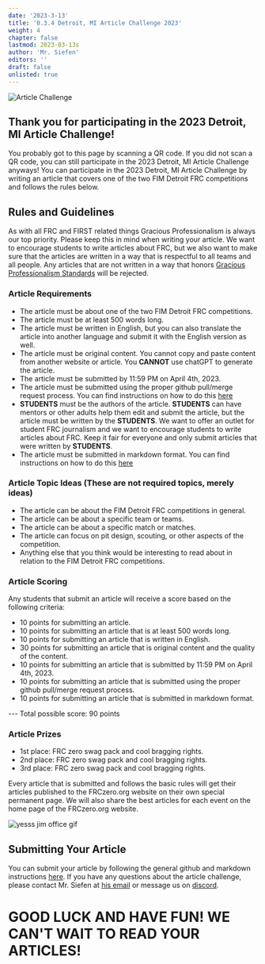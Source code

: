 ```yaml
---
date: '2023-3-13'
title: '0.3.4 Detroit, MI Article Challenge 2023'
weight: 4
chapter: false
lastmod: 2023-03-13s
author: 'Mr. Siefen'
editors: ''
draft: false
unlisted: true
---
```


![Article Challenge](/images/writingPerson.png)

## Thank you for participating in the 2023 Detroit, MI Article Challenge!

You probably got to this page by scanning a QR code.  If you did not scan a QR code, you can still participate in the 2023 Detroit, MI Article Challenge anyways! You can participate in the 2023 Detroit, MI Article Challenge by writing an article that covers one of the two FIM Detroit FRC competitions and follows the rules below.

## Rules and Guidelines

As with all FRC and FIRST related things Gracious Professionalism is always our top priority. Please keep this in mind when writing your article.  We want to encourage students to write articles about FRC, but we also want to make sure that the articles are written in a way that is respectful to all teams and all people. Any articles that are not written in a way that honors [Gracious Professionalism Standards](https://www.firstinspires.org/community/inspire/enduring-legacy-of-gracious-professionalism) will be rejected.

### Article Requirements

* The article must be about one of the two FIM Detroit FRC competitions.
* The article must be at least 500 words long.
* The article must be written in English, but you can also translate the article into another language and submit it with the English version as well.
* The article must be original content.  You cannot copy and paste content from another website or article. You **CANNOT** use chatGPT to generate the article.
* The article must be submitted by 11:59 PM on April 4th, 2023.
* The article must be submitted using the proper github pull/merge request process.  You can find instructions on how to do this [here](https://FRCzero.org/about/writing-content/)
* **STUDENTS** must be the authors of the article.  **STUDENTS** can have mentors or other adults help them edit and submit the article, but the article must be written by the **STUDENTS**. We want to offer an outlet for student FRC journalism and we want to encourage students to write articles about FRC. Keep it fair for everyone and only submit articles that were written by **STUDENTS**.
* The article must be submitted in markdown format.  You can find instructions on how to do this [here](https://FRCzero.org/about/writing-content/)

### Article Topic Ideas (These are not required topics, merely ideas)

* The article can be about the FIM Detroit FRC competitions in general.
* The article can be about a specific team or teams.
* The article can be about a specific match or matches.
* The article can focus on pit design, scouting, or other aspects of the competition.
* Anything else that you think would be interesting to read about in relation to the FIM Detroit FRC competitions.

### Article Scoring

Any students that submit an article will receive a score based on the following criteria:

* 10 points for submitting an article.
* 10 points for submitting an article that is at least 500 words long.
* 10 points for submitting an article that is written in English.
* 30 points for submitting an article that is original content and the quality of the content.
* 10 points for submitting an article that is submitted by 11:59 PM on April 4th, 2023.
* 10 points for submitting an article that is submitted using the proper github pull/merge request process.
* 10 points for submitting an article that is submitted in markdown format.

--- Total possible score: 90 points

### Article Prizes

* 1st place: FRC zero swag pack and cool bragging rights.
* 2nd place: FRC zero swag pack and cool bragging rights.
* 3rd place: FRC zero swag pack and cool bragging rights.

Every article that is submitted and follows the basic rules will get their articles published to the FRCzero.org website on their own special permanent page.  We will also share the best articles for each event on the home page of the FRCzero.org website.

![yesss jim office gif](https://images.squarespace-cdn.com/content/v1/5ae874121137a64e7afb7ce8/1531272108958-WGIB73QNFYWJ1Q40T910/giphy.gif)

## Submitting Your Article

You can submit your article by following the general github and markdown instructions [here](https://FRCzero.org/about/writing-content/).  If you have any questions about the article challenge, please contact Mr. Siefen at [his email](mailto:siefens.robot.emporium@gmail.com) or message us on [discord](https://discord.gg/Ja2WFKCjEK).

# GOOD LUCK AND HAVE FUN! WE CAN'T WAIT TO READ YOUR ARTICLES!